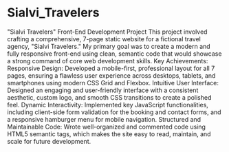 # Sialvi_Travelers
"Sialvi Travelers" Front-End Development Project This project involved crafting a comprehensive, 7-page static website for a fictional travel agency, "Sialvi Travelers." My primary goal was to create a modern and fully responsive front-end using clean, semantic code that would showcase a strong command of core web development skills.  Key Achievements:  Responsive Design: Developed a mobile-first, professional layout for all 7 pages, ensuring a flawless user experience across desktops, tablets, and smartphones using modern CSS Grid and Flexbox.  Intuitive User Interface: Designed an engaging and user-friendly interface with a consistent aesthetic, custom logo, and smooth CSS transitions to create a polished feel.  Dynamic Interactivity: Implemented key JavaScript functionalities, including client-side form validation for the booking and contact forms, and a responsive hamburger menu for mobile navigation.  Structured and Maintainable Code: Wrote well-organized and commented code using HTML5 semantic tags, which makes the site easy to read, maintain, and scale for future development.
